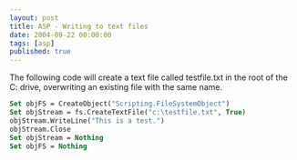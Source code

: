 ```yaml
---
layout: post
title: ASP - Writing to text files
date: 2004-09-22 00:00:00
tags: [asp]
published: true
---
```


The following code will create a text file called testfile.txt in the root of the C: drive, overwriting an existing file with the same name.

```vb
Set objFS = CreateObject("Scripting.FileSystemObject")
Set objStream = fs.CreateTextFile("c:\testfile.txt", True)
objStream.WriteLine("This is a test.")
objStream.Close
Set objStream = Nothing
Set objFS = Nothing
```
